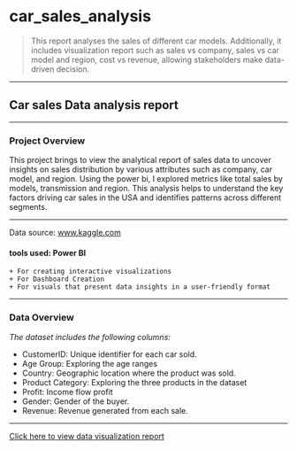 # car_sales_analysis
>This report analyses the sales of different car models. Additionally, it includes visualization report such as sales vs company, sales vs car model and region, cost vs revenue, allowing stakeholders make data-driven decision.
___

## Car sales Data analysis report 
___
### Project Overview 

This project brings to view the analytical report of sales data to uncover insights on sales distribution by various attributes such as company, car model, and region. Using the power bi, I explored metrics like total sales by models, transmission and region. This analysis helps to understand the key factors driving car sales in the USA and identifies patterns across different segments.
___

Data source: www.kaggle.com

#### tools used: Power BI
    + For creating interactive visualizations
    + For Dashboard Creation 
    + For visuals that present data insights in a user-friendly format
___

### Data Overview
_The dataset includes the following columns:_
  + CustomerID: Unique identifier for each car sold.
  + Age Group: Exploring the age ranges
  + Country: Geographic location where the product was sold.
  + Product Category: Exploring the three products in the dataset
  + Profit: Income flow profit
  + Gender: Gender of the buyer.
  + Revenue: Revenue generated from each sale.
___

[Click here to view data visualization report](https://ibb.co/2Yvp1DDP)



